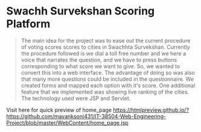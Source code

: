 # Swachh Survekshan Scoring Platform

> The main idea for the project was to ease out the current procedure of voting scores scores to cities in Swachhta Survekshan.
> Currently the procedure followed is we dial a toll free number and we here a voice that narrates the question, and we have to press buttons corresponding to what score we want to give.
> So, we wanted to convert this into a web interface. The advantage of doing so was also that many more questions could be included in the questionnaire.
> We created forms and mapped each option with it's score. One additional  feature that we implemented was showing live ranking of the cities.
> The technology used were JSP and Servlet.

Visit here for quick preview of home_page
https://htmlpreview.github.io/?https://github.com/mayanksoni431/IT-38504-Web-Engineering-Project/blob/master/WebContent/home_page.jsp
